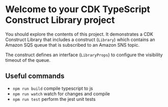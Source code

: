 # Welcome to your CDK TypeScript Construct Library project

You should explore the contents of this project. It demonstrates a CDK Construct Library that includes a construct (`Library`)
which contains an Amazon SQS queue that is subscribed to an Amazon SNS topic.

The construct defines an interface (`LibraryProps`) to configure the visibility timeout of the queue.

## Useful commands

* `npm run build`   compile typescript to js
* `npm run watch`   watch for changes and compile
* `npm run test`    perform the jest unit tests
